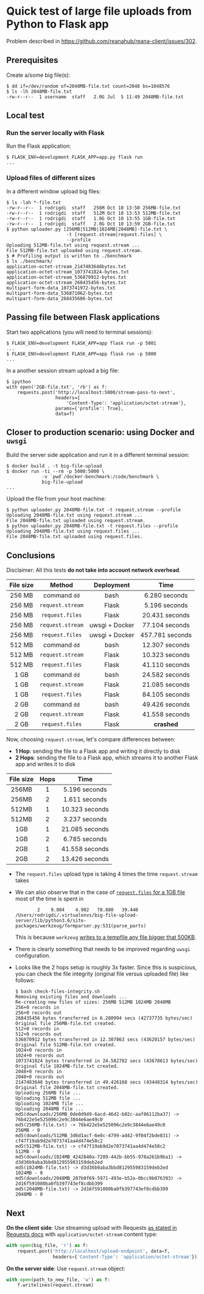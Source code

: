 # Quick test of large file uploads from Python to Flask app

Problem described in https://github.com/reanahub/reana-client/issues/302.

## Prerequisites

Create a/some big file(s):

```console
$ dd if=/dev/random of=2048MB-file.txt count=2048 bs=1048576
$ ls -lh 2048MB-file.txt
-rw-r--r--  1 username  staff   2.0G Jul  5 11:49 2048MB-file.txt
```

## Local test

### Run the server locally with Flask

Run the Flask application:

```console
$ FLASK_ENV=development FLASK_APP=app.py flask run
...
```

### Upload files of different sizes

In a different window upload big files:

```console
$ ls -lah *-file.txt
-rw-r--r--  1 rodrigdi  staff   256M Oct 10 13:50 256MB-file.txt
-rw-r--r--  1 rodrigdi  staff   512M Oct 10 13:53 512MB-file.txt
-rw-r--r--  1 rodrigdi  staff   1.0G Oct 10 13:55 1GB-file.txt
-rw-r--r--  1 rodrigdi  staff   2.0G Oct 10 13:59 2GB-file.txt
$ python uploader.py [256MB|512MB|1024MB|2048MB]-file.txt \
                      -t [request.stream|request.files] \
                      --profile
Uploading 512MB-file.txt using request.stream ...
File 512MB-file.txt uploaded using request.stream.
$ # Profiling output is written to ./benchmark
$ ls ./benchmark/
application-octet-stream_2147483648bytes.txt
application-octet-stream_1073741824-bytes.txt
application-octet-stream_536870912-bytes.txt
application-octet-stream_268435456-bytes.txt
multipart-form-data_1073741972-bytes.txt
multipart-form-data_536871062-bytes.txt
multipart-form-data_268435606-bytes.txt
```

## Passing file between Flask applications

Start two applications (you will need to terminal sessions):
```console
$ FLASK_ENV=development FLASK_APP=app flask run -p 5001
...
$ FLASK_ENV=development FLASK_APP=app flask run -p 5000
...
```

In a another session stream upload a big file:
```console
$ ipython
with open('2GB-file.txt', 'rb') as f:
    requests.post('http://localhost:5000/stream-pass-to-next',
                  headers={
                      'Content-Type': 'application/octet-stream'},
                  params={'profile': True},
                  data=f)
```

## Closer to production scenario: using Docker and `uwsgi`

Build the server side application and run it in a different terminal session:

```console
$ docker build . -t big-file-upload
$ docker run -ti --rm -p 5000:5000 \
             -v `pwd`/docker-benchmark:/code/benchmark \
             big-file-upload
...
```

Upload the file from your host machine:

```console
$ python uploader.py 2048MB-file.txt -t request.stream --profile
Uploading 2048MB-file.txt using request.stream ...
File 2048MB-file.txt uploaded using request.stream.
$ python uploader.py 2048MB-file.txt -t request.files --profile
Uploading 2048MB-file.txt using request.files ...
File 2048MB-file.txt uploaded using request.files.
```

## Conclusions

Disclaimer: All this tests **do not take into account network overhead**.

| File size     | Method           | Deployment     | Time            |
| :-----------: |:----------------:| :------------: |:---------------:|
| 256 MB        | command `dd`     | bash           | 6.280 seconds   |
| 256 MB        | `request.stream` | Flask          | 5.196 seconds   |
| 256 MB        | `request.files`  | Flask          | 20.431 seconds  |
| 256 MB        | `request.stream` | uwsgi + Docker | 77.104 seconds  |
| 256 MB        | `request.files`  | uwsgi + Docker | 457.781 seconds |
| 512 MB        | command `dd`     | bash           | 12.307 seconds  |
| 512 MB        | `request.stream` | Flask          | 10.323 seconds  |
| 512 MB        | `request.files`  | Flask          | 41.110 seconds  |
| 1 GB          | command `dd`     | bash           | 24.582 seconds  |
| 1 GB          | `request.stream` | Flask          | 21.085 seconds  |
| 1 GB          | `request.files`  | Flask          | 84.105 seconds  |
| 2 GB          | command `dd`     | bash           | 49.426 seconds  |
| 2 GB          | `request.stream` | Flask          | 41.558 seconds  |
| 2 GB          | `request.files`  | Flask          | **crashed**     |

Now, choosing `request.stream`, let's compare differences between:
- **1 Hop**: sending the file to a Flask app and writing it directly to disk
- **2 Hops**: sending the file to a Flask app, which streams it to another Flask app and writes it to disk

| File size | Hops | Time           |
|:---------:|:----:|:--------------:|
| 256MB     | 1    | 5.196 seconds  |
| 256MB     | 2    | 1.611 seconds  |
| 512MB     | 1    | 10.323 seconds |
| 512MB     | 2    | 3.237 seconds  |
| 1GB       | 1    | 21.085 seconds |
| 1GB       | 2    | 6.785 seconds  |
| 2GB       | 1    | 41.558 seconds |
| 2GB       | 2    | 13.426 seconds |

- The `request.files` upload type is taking 4 times the time `request.stream` takes

- We can also observe that in the case of
[`request.files` for a 1GB file](./benchmark/multipart-form-data_1073741972-bytes.txt) most of the time is spent in

    ```
            2    9.804    4.902   78.880   39.440 /Users/rodrigdi/.virtualenvs/big-file-upload-server/lib/python3.6/site-packages/werkzeug/formparser.py:531(parse_parts)
    ```

    This is because `werkzeug` [writes to a tempfile any file bigger that 500KB](https://github.com/pallets/werkzeug/blob/e7ba08f209477cb453f15113f9a4d527a6e81bfe/src/werkzeug/formparser.py#L53-L62).

- There is clearly something that needs to be improved regarding `uwsgi`
configuration.

- Looks like the 2 hops setup is roughly 3x faster. Since this is suspicious, you can check the file integrity (original file versus uploaded file) like follows:
    ```console
    $ bash check-files-integrity.sh
    Removing existing files and downloads ...
    Re-creating new files of sizes: 256MB 512MB 1024MB 2048MB
    256+0 records in
    256+0 records out
    268435456 bytes transferred in 6.280994 secs (42737735 bytes/sec)
    Original file 256MB-file.txt created.
    512+0 records in
    512+0 records out
    536870912 bytes transferred in 12.307863 secs (43620157 bytes/sec)
    Original file 512MB-file.txt created.
    1024+0 records in
    1024+0 records out
    1073741824 bytes transferred in 24.582782 secs (43678613 bytes/sec)
    Original file 1024MB-file.txt created.
    2048+0 records in
    2048+0 records out
    2147483648 bytes transferred in 49.426168 secs (43448314 bytes/sec)
    Original file 2048MB-file.txt created.
    Uploading 256MB file ...
    Uploading 512MB file ...
    Uploading 1024MB file ...
    Uploading 2048MB file ...
    md5(downloads/256MB_0de0d949-6acd-46d2-b02c-aaf86112ba37) -> 76b422e5e525096c2e9c3844e6ae49c0
    md5(256MB-file.txt) -> 76b422e5e525096c2e9c3844e6ae49c0
    256MB - 0
    md5(downloads/512MB_3d6d1acf-6e0c-4799-ad42-9f04f2bde831) -> cf47f19ab9d2e7073741aa4d474e58c2
    md5(512MB-file.txt) -> cf47f19ab9d2e7073741aa4d474e58c2
    512MB - 0
    md5(downloads/1024MB_4242840a-7289-442b-bb55-978a261b9ba1) -> d3d36b9aba3bbd812955983159deb2ed
    md5(1024MB-file.txt) -> d3d36b9aba3bbd812955983159deb2ed
    1024MB - 0
    md5(downloads/2048MB_207b0f69-5971-493e-b52a-0bcc9b076393) -> 2d16f591080ba0fb397743ef8cdbb399
    md5(2048MB-file.txt) -> 2d16f591080ba0fb397743ef8cdbb399
    2048MB - 0
    ```

## **Next**

**On the client side**: Use streaming upload with Requests [as stated in Requests docs](https://requests.kennethreitz.org//en/v1.1.0/user/advanced/#streaming-uploads) with `application/octet-stream` content type:

```python
with open(big_file, 'r') as f:
    request.post('http://localhost/upload-endpoint', data=f,
                 headers={'Content-Type': 'application/octet-stream'})
```

**On the server side**: Use `request.stream` object:
```python
with open(path_to_new_file, 'w') as f:
    f.writelines(request.stream)
```
